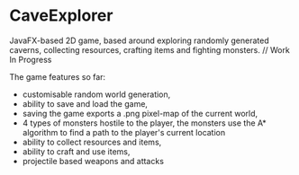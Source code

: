 # CaveExplorer
JavaFX-based 2D game, based around exploring randomly generated caverns, collecting resources, crafting items and fighting monsters. 
// Work In Progress

The game features so far:

- customisable random world generation,
- ability to save and load the game,
- saving the game exports a .png pixel-map of the current world,
- 4 types of monsters hostile to the player, the monsters use the A* algorithm to find a path to the player's current location
- ability to collect resources and items, 
- ability to craft and use items,
- projectile based weapons and attacks
